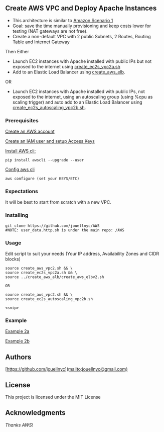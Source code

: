 ## Create AWS VPC and Deploy Apache Instances 

- This architecture is similar to [Amazon Scenario 1](https://docs.aws.amazon.com/vpc/latest/userguide/VPC_Scenario1.html)
- Goal: save the time manually provisioning and keep costs lower for testing (NAT gateways are not free).
- Create a non-default VPC with 2 public Subnets, 2 Routes, Routing Table and Internet Gateway

Then Either

- Launch EC2 instances with Apache installed with public IPs but not exposed to the internet using [create_ec2s_vpc2a.sh](https://github.com/jouellnyc/AWS/blob/master/create_aws_vpc2/create_ec2s_vpc2a.sh)
- Add to an Elastic Load Balancer using [create_aws_elb](https://github.com/jouellnyc/AWS/tree/master/create_aws_alb).

OR

- Launch EC2 instances with Apache installed with public IPs, not exposed to the internet, using an autoscaling group (using %cpu as scaling trigger) and auto add to an Elastic Load Balancer using [create_ec2s_autoscaling_vpc2b.sh](https://github.com/jouellnyc/AWS/blob/master/create_aws_vpc2/create_ec2s_autoscaling_vpc2b.sh).


### Prerequisites
[Create an AWS account](https://aws.amazon.com)

[Create an IAM user and setup Access Keys](https://docs.aws.amazon.com/IAM/latest/UserGuide/id_users_create.html#id_users_create_cliwpsapi)

[Install AWS cli:](https://docs.aws.amazon.com/cli/latest/userguide/installing.html)
```
pip install awscli --upgrade --user
```
[Config aws cli](https://docs.aws.amazon.com/cli/latest/userguide/cli-chap-getting-started.html)
```
aws configure (set your KEYS/ETC)
```

### Expectations 
It will be best to start from scratch with a new VPC.

### Installing
```
git clone https://github.com/jouellnyc/AWS
#NOTE: user_data.http.sh is under the main repo: /AWS
```

### Usage
Edit script to suit your needs (Your IP address, Availability Zones and CIDR blocks) 
 <br />
```
source create_aws_vpc2.sh && \ 
source create_ec2s_vpc2a.sh && \
source ../create_aws_alb/create_aws_elbv2.sh 

OR

source create_aws_vpc2.sh && \ 
source create_ec2s_autoscaling_vpc2b.sh

<snip>
```

### Example 
[Example 2a](https://github.com/jouellnyc/AWS/blob/master/create_aws_vpc2/example_2a.txt)

[Example 2b](https://github.com/jouellnyc/AWS/blob/master/create_aws_vpc2/example_2b.txt)

## Authors
[https://github.com/jouellnyc](mailto:jouellnyc@gmail.com)

## License
This project is licensed under the MIT License

## Acknowledgments
*Thanks AWS!*
